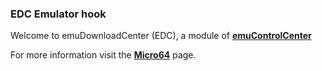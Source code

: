 ### EDC Emulator hook

Welcome to emuDownloadCenter (EDC), a module of [**emuControlCenter**](https://github.com/PhoenixInteractiveNL/emuControlCenter/wiki/)

For more information visit the [**Micro64**](https://github.com/PhoenixInteractiveNL/edc-masterhook/wiki/Emulator-micro64#menu) page.
